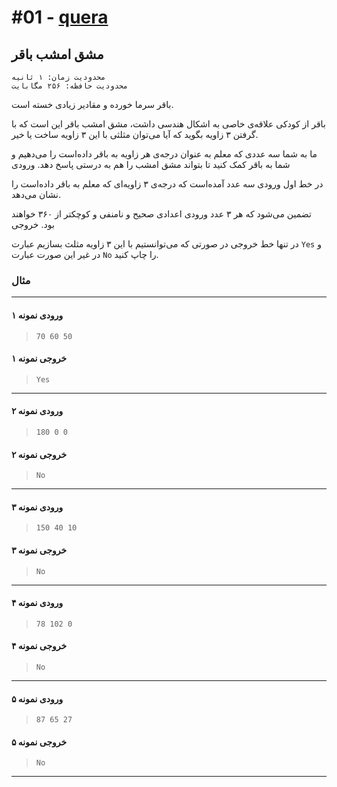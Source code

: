# #01 - [quera](https://quera.org/problemset/10230)

<!-- 10230 -->

## مشق امشب باقر

    محدودیت زمان: ۱ ثانیه
    محدودیت حافظه: ۲۵۶ مگابایت

باقر سرما خورده و مقادیر زیادی خسته‌ است.

باقر از کودکی علاقه‌ی خاصی به اشکال هندسی داشت، مشق امشب باقر این‌ است که با گرفتن ۳ زاویه بگوید که آیا می‌توان مثلثی با این ۳ زاویه ساخت یا خیر.

ما به شما سه عددی که معلم به عنوان درجه‌ی هر زاویه به باقر داده‌است را می‌دهیم و شما به باقر کمک کنید تا بتواند مشق امشب را هم به درستی پاسخ دهد.
ورودی

در خط اول ورودی سه عدد آمده‌است که درجه‌ی ۳ زاویه‌ای که معلم به باقر داده‌است را نشان می‌دهد.

تضمین می‌شود که هر ۳ عدد ورودی اعدادی صحیح و نامنفی و کوچکتر از ۳۶۰ خواهند بود.
خروجی

در تنها خط خروجی در صورتی که می‌توانستیم با این ۳ زاویه مثلث بسازیم عبارت `Yes` و در غیر این صورت عبارت `No` را چاپ کنید.

### مثال

<hr>

#### ورودی نمونه ۱

> `70 60 50`

#### خروجی نمونه ۱

> `Yes`

<hr>

#### ورودی نمونه ۲

> `180 0 0 `

#### خروجی نمونه ۲

> `No`

<hr>

#### ورودی نمونه ۳

> `150 40 10 `

#### خروجی نمونه ۳

> `No`

<hr>

#### ورودی نمونه ۴

> `78 102 0 `

#### خروجی نمونه ۴

> `No`

<hr>

#### ورودی نمونه ۵

> `87 65 27 `

#### خروجی نمونه ۵

> `No`

<hr>
